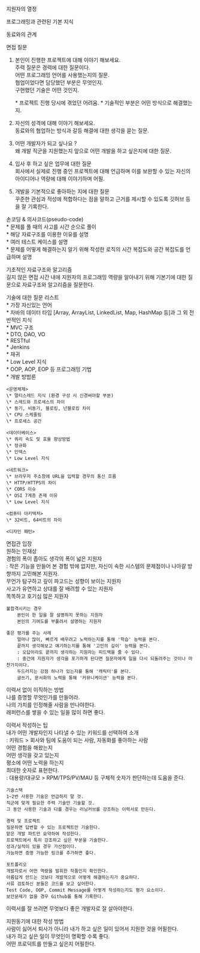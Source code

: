 지원자의 열정

프로그래밍과 관련된 기본 지식

동료와의 관계


면접 질문  
1. 본인이 진행한 프로젝트에 대해 이야기 해보세요.  
    주력 질문은 경력에 대한 질문이다.  
    어떤 프로그래밍 언어를 사용했는지의 질문.  
    협업이었다면 담당했던 부분은 무엇인지.  
    구현했던 기술은 어떤 것인지.  

    \* 프로젝트 진행 당시에 겪었던 어려움.
    \* 기술적인 부분은 어떤 방식으로 해결했는지.

2. 자신의 성격에 대해 이야기 해보세요.  
    동료와의 협업하는 방식과 갈등 해결에 대한 생각을 묻는 질문.  

3. 어떤 개발자가 되고 싶나요 ?  
    왜 개발 직군을 지원했는지 앞으로 어떤 개발을 하고 싶은지에 대한 질문.  

4. 입사 후 하고 싶은 업무에 대한 질문  
    회사에서 실제로 진행 중인 프로젝트에 대해 언급하며 이를 보완할 수 있는 자신의 아이디어나 역량에 대해 이야기하며 어필.  

5. 개발을 기본적으로 좋아하는 지에 대한 질문  
    꾸준한 관심과 적성에 적합하다는 점을 말하고 근거를 제시할 수 있도록 깃허브 등을 잘 기록한다.  

손코딩 & 의사코드(pseudo-code)  
    \* 문제를 풀 때의 사고를 시간 순으로 풀이  
    \* 해당 자료구조를 이용한 이유를 설명  
    \* 여러 테스트 케이스를 설명  
    \* 문제를 어떻게 해결하는지 알기 위해 작성한 로직의 시간 복잡도와 공간 복잡도를 언급하며 설명  

기초적인 자료구조와 알고리즘  
    길지 않은 면접 시간 내에 지원자의 프로그래밍 역량을 알아내기 위해 기본기에 대한 질문으로 자료구조와 알고리즘을 질문한다.  


기술에 대한 질문 리스트  
    \* 가장 자신있는 언어  
    \* 자바의 데이터 타입 [Array, ArrayList, LinkedList, Map, HashMap 등]과 그 외 전반적인 지식  
    \* MVC 구조  
    \* DTO, DAO, VO  
    \* RESTful  
    \* Jenkins  
    \* 재귀  
    \* Low Level 지식  
    \* OOP, AOP, EOP 등 프로그래밍 기법  
    \* 개발 방법론  

    <운영체제>  
    \* 멀티스레드 지식 (환경 구성 시 신경써야할 부분)  
    \* 스레드와 프로세스의 차이  
    \* 동기, 비동기, 블로킹, 넌블로킹 차이  
    \* CPU 스케줄링  
    \* 프로세스 공간  

    <데이터베이스>  
    \* 쿼리 속도 및 효율 향상방법  
    \* 정규화  
    \* 인덱스  
    \* Low Level 지식  

    <네트워크>  
    \* 브라우저 주소창에 URL을 입력할 경우의 통신 흐름  
    \* HTTP/HTTPS의 차이  
    \* CORS 이슈  
    \* OSI 7계층 존재 이유  
    \* Low Level 지식  

    <컴퓨터 아키텍처>  
    \* 32비트, 64비트의 차이  
    
    <디자인 패턴>  

면접관 입장  
    원하는 인재상  
        경험의 폭이 좁아도 생각의 폭이 넓은 지원자  
        : 작은 기능을 만들어 본 경험 밖에 없지만, 자신이 속한 시스템의 문제점이나 나아갈 방향까지 고민해본 지원자.  
        무언가 탐구하고 깊이 파고드는 성향이 보이는 지원자  
        사고가 유연하고 상대를 잘 배려할 수 있는 지원자  
        똑똑하고 호기심 많은 지원자  

    불합격시키는 경우  
        본인이 한 일을 잘 설명하지 못하는 지원자  
        본인의 기여도를 부풀려서 설명하는 지원자  
    
    좋은 평가를 주는 사례  
        얼마나 많이, 빠르게 배우려고 노력하는지를 통해 '학습' 능력을 본다.  
        끝까지 생각해보고 얘기하는지를 통해 '고민의 깊이' 능력을 본다.  
        : 오답이라도 끝까지 생각하는 지원자는 피드백을 줄 수 있다.  
        : 중간에 지원자가 생각을 포기하게 된다면 질문자에게 일을 다시 되돌려주는 것이나 마찬가지이다.  
        두드러지는 강점 하나가 있는지를 통해 '캐릭터'를 본다.  
        글쓰기, 문서화의 노력을 통해 '커뮤니케이션' 능력을 본다.  

이력서 없이 이직하는 방법  
    나를 증명할 무엇인가를 만들어라.  
    나의 가치를 인정해줄 사람을 만나야한다.  
    래퍼런스를 쌓을 수 있는 일을 많이 하면 좋다.  


이력서 작성하는 팁  
    내가 어떤 개발자인지 나타낼 수 있는 키워드를 선택하여 소개  
    : 키워드 > 회사와 팀에 도움이 되는 사람, 자동화를 좋아하는 사람  
    어떤 경험을 해왔는지  
    어떤 생각을 갖고 있는지  
    평소에 어떤 노력을 하는지  
    최대한 숫자로 표현한다.  
    : 대용량/대규모 > RPM/TPS/PV/MAU 등 구체적 숫자가 판단하는데 도움을 준다.  

    기술스택  
    1~2번 사용한 기술은 언급하지 말 것.  
    직군에 맞게 필요한 주력 기술만 기술할 것.  
    그 동안 사용한 기술과 다를 경우는 러닝커브를 강조하는 이력서로 만든다.  

    경력 및 프로젝트  
    질문하면 답변할 수 있는 프로젝트만 기술한다.  
    맡은 개발 파트만 요약하여 작성한다.  
    프로젝트에서 특히 강조하고 싶은 부분을 기술한다.  
    성과/실적이 있을 경우 가산점이다.  
    가능하면 증명 가능한 링크를 추가하면 좋다.  

    포트폴리오  
    개발자로서 어떤 역량을 발휘한 작품인지 확인한다.  
    아름답게 만드는 것보다 개발적으로 어떻게 해결하는지가 중요하다.  
    서류 검토하신 분들은 코드를 보고 싶어한다.  
    Test Code, OOP, Commit Message를 어떻게 작성하는지도 평가 요소이다.  
    보안문제가 없을 경우 Github를 통해 기록한다.  

이력서를 잘 쓰려면 무엇보다 좋은 개발자로 잘 살아야한다.  

지원동기에 대한 작성 방법  
    사람이 싫어서 퇴사가 아니라 내가 하고 싶은 일이 있어서 지원한 것을 어필한다.  
    내가 하고 싶은 일이 무엇인이 명확할 수록 좋다.  
    어떤 프로덕트를 만들고 싶은지 어필한다.  
    